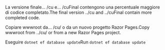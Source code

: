 <span data-ttu-id="01eaa-101">La versione finale... /cu e... /cuFinal contengono una percentuale maggiore di codice completato.</span><span class="sxs-lookup"><span data-stu-id="01eaa-101">The final version ../cu and ../cuFinal contain more completed code.</span></span>

<span data-ttu-id="01eaa-102">Copiare wwwroot da... /cu/ o da un nuovo progetto Razor Pages.</span><span class="sxs-lookup"><span data-stu-id="01eaa-102">Copy wwwroot from ../cu/ or from a new Razor Pages project.</span></span>

<span data-ttu-id="01eaa-103">Eseguire `dotnet ef database update`</span><span class="sxs-lookup"><span data-stu-id="01eaa-103">Run `dotnet ef database update`</span></span>